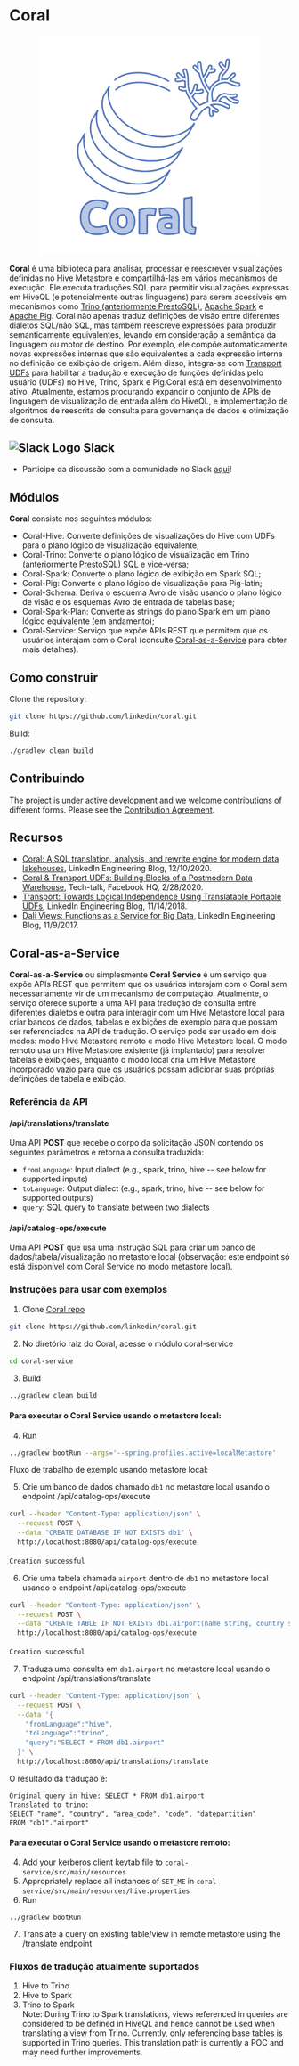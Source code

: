 # Coral

<p align="center">
 <img src="docs/coral-logo.jpg" width="400" title="Coral Logo">
</p>

**Coral** é uma biblioteca para analisar, processar e reescrever visualizações definidas no Hive Metastore e compartilhá-las
em vários mecanismos de execução. Ele executa traduções SQL para permitir visualizações expressas em HiveQL (e potencialmente
outras linguagens) para serem acessíveis em mecanismos como [Trino (anteriormente PrestoSQL)](https://trino.io/),
[Apache Spark](https://spark.apache.org/) e [Apache Pig](https://pig.apache.org/).
Coral não apenas traduz definições de visão entre diferentes dialetos SQL/não SQL, mas também reescreve expressões para
produzir semanticamente equivalentes, levando em consideração a semântica da linguagem ou motor de destino.
Por exemplo, ele compõe automaticamente novas expressões internas que são equivalentes a cada expressão interna no
definição de exibição de origem. Além disso, integra-se com [Transport UDFs](https://github.com/linkedin/transport)
para habilitar a tradução e execução de funções definidas pelo usuário (UDFs) no Hive, Trino, Spark e Pig.Coral está 
em desenvolvimento ativo. Atualmente, estamos procurando expandir o conjunto de APIs de linguagem de visualização de entrada além do HiveQL,
e implementação de algoritmos de reescrita de consulta para governança de dados e otimização de consulta.

## <img src="https://user-images.githubusercontent.com/10084105/141652009-eeacfab4-0e7b-4320-9379-6c3f8641fcf1.png" width="30" title="Slack Logo"> Slack

- Participe da discussão com a comunidade no Slack [aqui](https://join.slack.com/t/coral-sql/shared_invite/zt-s8te92up-qU5PSG~spK33ovPPL5v96A)!

## Módulos

**Coral** consiste nos seguintes módulos:

- Coral-Hive: Converte definições de visualizações do Hive com UDFs para o plano lógico de visualização equivalente;
- Coral-Trino: Converte o plano lógico de visualização em Trino (anteriormente PrestoSQL) SQL e vice-versa;
- Coral-Spark: Converte o plano lógico de exibição em Spark SQL;
- Coral-Pig: Converte o plano lógico de visualização para Pig-latin;
- Coral-Schema: Deriva o esquema Avro de visão usando o plano lógico de visão e os esquemas Avro de entrada de tabelas base;
- Coral-Spark-Plan: Converte as strings do plano Spark em um plano lógico equivalente (em andamento);
- Coral-Service: Serviço que expõe APIs REST que permitem que os usuários interajam com o Coral (consulte [Coral-as-a-Service](##Coral-as-a-Service) para obter mais detalhes).

## Como construir

Clone the repository:

```bash
git clone https://github.com/linkedin/coral.git
```

Build:

```bash
./gradlew clean build
```

## Contribuindo

The project is under active development and we welcome contributions of different forms.
Please see the [Contribution Agreement](CONTRIBUTING.md).

## Recursos

- [Coral: A SQL translation, analysis, and rewrite engine for modern data lakehouses](https://engineering.linkedin.com/blog/2020/coral), LinkedIn Engineering Blog, 12/10/2020.
- [Coral & Transport UDFs: Building Blocks of a Postmodern Data Warehouse](https://www.slideshare.net/walaa_eldin_moustafa/coral-transport-udfs-building-blocks-of-a-postmodern-data-warehouse-229545076), Tech-talk, Facebook HQ, 2/28/2020.
- [Transport: Towards Logical Independence Using Translatable Portable UDFs](https://engineering.linkedin.com/blog/2018/11/using-translatable-portable-UDFs), LinkedIn Engineering Blog, 11/14/2018.
- [Dali Views: Functions as a Service for Big Data](https://engineering.linkedin.com/blog/2017/11/dali-views--functions-as-a-service-for-big-data), LinkedIn Engineering Blog, 11/9/2017.


## Coral-as-a-Service

**Coral-as-a-Service** ou simplesmente **Coral Service** é um serviço que expõe APIs REST que permitem que os usuários interajam com o Coral sem necessariamente vir de um mecanismo de computação. Atualmente, o serviço oferece suporte a uma API para tradução de consulta entre diferentes dialetos e outra para interagir com um Hive Metastore local para criar bancos de dados, tabelas e exibições de exemplo para que possam ser referenciados na API de tradução. O serviço pode ser usado em dois modos: modo Hive Metastore remoto e modo Hive Metastore local. O modo remoto usa um Hive Metastore existente (já implantado) para resolver tabelas e exibições, enquanto o modo local cria um Hive Metastore incorporado vazio para que os usuários possam adicionar suas próprias definições de tabela e exibição.

### Referência da API

#### /api/translations/translate
Uma API **POST** que recebe o corpo da solicitação JSON contendo os seguintes parâmetros e retorna a consulta traduzida:
- `fromLanguage`: Input dialect (e.g., spark, trino, hive -- see below for supported inputs)
- `toLanguage`: Output dialect (e.g., spark, trino, hive -- see below for supported outputs)
- `query`: SQL query to translate between two dialects

#### /api/catalog-ops/execute
Uma API **POST** que usa uma instrução SQL para criar um banco de dados/tabela/visualização no metastore local
(observação: este endpoint só está disponível com Coral Service no modo metastore local).

### Instruções para usar com exemplos
1. Clone [Coral repo](https://github.com/linkedin/coral)
```bash  
git clone https://github.com/linkedin/coral.git  
```  
2. No diretório raiz do Coral, acesse o módulo coral-service
```bash  
cd coral-service  
```  
3. Build
```bash  
../gradlew clean build  
```  
#### Para executar o Coral Service usando o **metastore local**:
4. Run
```bash  
../gradlew bootRun --args='--spring.profiles.active=localMetastore'  
```  
Fluxo de trabalho de exemplo usando metastore local:

5. Crie um banco de dados chamado `db1` no metastore local usando o endpoint /api/catalog-ops/execute

```bash
curl --header "Content-Type: application/json" \
  --request POST \
  --data "CREATE DATABASE IF NOT EXISTS db1" \
  http://localhost:8080/api/catalog-ops/execute

Creation successful
```
6. Crie uma tabela chamada `airport` dentro de `db1` no metastore local usando o endpoint /api/catalog-ops/execute

```bash
curl --header "Content-Type: application/json" \
  --request POST \
  --data "CREATE TABLE IF NOT EXISTS db1.airport(name string, country string, area_code int, code string, datepartition string)" \
  http://localhost:8080/api/catalog-ops/execute

Creation successful
```

7. Traduza uma consulta em `db1.airport` no metastore local usando o endpoint /api/translations/translate

```bash
curl --header "Content-Type: application/json" \
  --request POST \
  --data '{
    "fromLanguage":"hive", 
    "toLanguage":"trino", 
    "query":"SELECT * FROM db1.airport"
  }' \
  http://localhost:8080/api/translations/translate
```
O resultado da tradução é:
```
Original query in hive: SELECT * FROM db1.airport
Translated to trino:
SELECT "name", "country", "area_code", "code", "datepartition"
FROM "db1"."airport"
```

#### Para executar o Coral Service usando o **metastore remoto**:
4. Add your kerberos client keytab file to `coral-service/src/main/resources`
5. Appropriately replace all instances of `SET_ME` in `coral-service/src/main/resources/hive.properties`
6. Run
```  
../gradlew bootRun  
```  
7. Translate a query on existing table/view in remote metastore using the /translate endpoint

### Fluxos de tradução atualmente suportados
1. Hive to Trino
2. Hive to Spark
3. Trino to Spark  
   Note: During Trino to Spark translations, views referenced in queries are considered to be defined in HiveQL and hence cannot be used when translating a view from Trino. Currently, only referencing base tables is supported in Trino queries. This translation path is currently a POC and may need further improvements.

